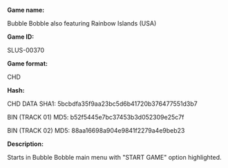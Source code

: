 ﻿**Game name:**

Bubble Bobble also featuring Rainbow Islands (USA)

**Game ID:**

SLUS-00370

**Game format:**

CHD

**Hash:**

CHD DATA SHA1: 5bcbdfa35f9aa23bc5d6b41720b376477551d3b7

BIN (TRACK 01) MD5: b52f5445e7bc37453b3d052309e25c7f

BIN (TRACK 02) MD5: 88aa16698a904e9841f2279a4e9beb23

**Description:**

Starts in Bubble Bobble main menu with "START GAME" option highlighted.